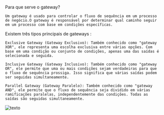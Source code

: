 Para que serve o gateway?
```
Um gateway é usado para controlar o fluxo de sequência em um processo de negócio.O gateway é responsável por determinar qual caminho seguir em um processo com base em condições específicas.
```
Existem três tipos principais de gateways :
```
Exclusive Gateway (Gateway Exclusivo): Também conhecido como "gateway XOR", ele representa uma escolha exclusiva entre várias opções. Com base em uma condição ou conjunto de condições, apenas uma das saídas é selecionada e seguida.
```
```
Inclusive Gateway (Gateway Inclusivo): Também conhecido como "gateway OR", ele permite que uma ou mais condições sejam verdadeiras para que o fluxo de sequência prossiga. Isso significa que várias saídas podem ser seguidas simultaneamente.
```
```
Parallel Gateway (Gateway Paralelo): Também conhecido como "gateway AND", ele permite que o fluxo de sequência seja dividido em várias ramificações paralelas, independentemente das condições. Todas as saídas são seguidas simultaneamente.
```
![texto](https://upload.wikimedia.org/wikipedia/commons/7/7f/BPMN-Gateways_German.png)